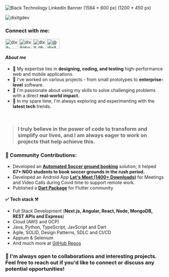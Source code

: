 
![Black Technology LinkedIn Banner (1584 × 600 px) (1200 × 450 px)](https://github.com/DixitGdev/DixitGDev/assets/51261247/12b1a98e-f791-4f5a-83e5-ae977bd1e4a0)

<p align="left"> <img src="https://komarev.com/ghpvc/?username=dixitgdev&label=Profile%20views&color=0e75b6&style=flat" alt="dixitgdev" /> </p>
<h3 align="left">Connect with me:</h3>
<p align="left">
<a href="https://linkedin.com/in/dixit-ghodadara" target="blank"><img align="center" src="https://raw.githubusercontent.com/rahuldkjain/github-profile-readme-generator/master/src/images/icons/Social/linked-in-alt.svg" alt="dixit-ghodadara" height="30" width="40" /></a>
<a href="https://twitter.com/dixitghodadara" target="blank"><img align="center" src="https://raw.githubusercontent.com/rahuldkjain/github-profile-readme-generator/master/src/images/icons/Social/twitter.svg" alt="dixitghodadara" height="30" width="40" /></a>
<a href="https://instagram.com/dixit_ghodadara" target="blank"><img align="center" src="https://raw.githubusercontent.com/rahuldkjain/github-profile-readme-generator/master/src/images/icons/Social/instagram.svg" alt="dixit_ghodadara" height="30" width="40" /></a>
<a href="https://medium.com/@dixitghodadara20" target="blank"><img align="center" src="https://raw.githubusercontent.com/rahuldkjain/github-profile-readme-generator/master/src/images/icons/Social/medium.svg" alt="@dixitghodadara20" height="30" width="40" /></a>
</p>

#### _About me_
- 🔬 My expertise lies in **designing, coding, and testing** high-performance web and mobile applications.
- 🦾 I've worked on various projects - from small prototypes to **enterprise-level** software.
- 🚀 I'm passionate about using my skills to solve challenging problems with a direct **real-world impact.**
- 🔭 In my spare time, I'm always exploring and experimenting with the **latest tech** trends.
</br> 

> ### **I truly believe in the power of code to transform and simplify our lives, and I am always eager to work on projects that help achieve this.**

### 🫴 Community Contributions:
- Developed an [**Automated Soccer ground booking**](https://github.com/DixitGdev/Soccer-Booking-Automation-SIA-Singapore) solution; it helped **67+ NGO students to book soccer grounds in the rush period.**
- Developed an Android App [**Let's Meet (1400+ Downloads)**](https://play.google.com/store/apps/details?id=lets.meet.video) for Meetings and Video Calls during Covid time to support remote work.
- Published a [**Dart Package**](https://github.com/DixitGdev/badge-level) for Flutter community

#### ✅ Tech stack ⚒️
- Full Stack Development (**Next.js, Angular, React, Node, MongoDB, REST APIs and Express**)
- Cloud (AWS and GCP)
- Java, Python, TypeScript, JavScript and Dart
- Agile, SOLID, Design Patterns, SDLC and CI/CD
- Appium & Selenium
- And much more at [GitHub Repos](https://github.com/DixitGdev?tab=repositories)

### 🤝 I'm always open to collaborations and interesting projects. Feel free to reach out if you'd like to connect or discuss any potential opportunities!
